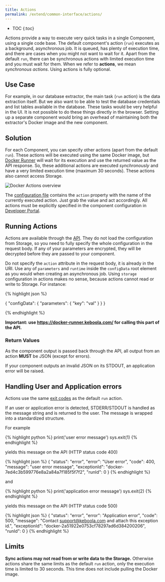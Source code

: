 ```yaml
---
title: Actions
permalink: /extend/common-interface/actions/
---
```


* TOC
{:toc}

Actions provide a way to execute very quick tasks in a single Component, using a single code base.
The default component's action (`run`) executes as a background, asynchronous job. It is queued, has plenty of
execution time, and there are cases when you might not want to wait for it. Apart from the default `run`, there
can be synchronous actions with limited execution time and you must wait for them. When we refer to
**actions**, we mean *synchronous actions*. Using actions is fully optional.

## Use Case
For example, in our database extractor, the main task (`run` action) is the data extraction itself. But we also want to be
able to test the database credentials and list tables available in the database.
These tasks would be very helpful in the UI. It is not possible to do these things directly in the browser. Setting up a
separate component would bring an overhead of maintaining both the extractor's Docker image and the new component.

## Solution
For each Component, you can specify other actions (apart from the default `run`). These
actions will be executed using the same Docker image, but [Docker Runner](/extend/docker-runner/) will wait for its execution and use
the returned value as the API response. So, these additional actions are executed *synchronously* and have a very
limited execution time (maximum 30 seconds). These actions also cannot access Storage.

![Docker Actions overview](/extend/common-interface/docker-sync-actions.svg)

The [configuration file](/extend/common-interface/config-file/#configuration-file-structure)
contains the `action` property with the name of the currently executed action. Just grab the value and act accordingly.
All actions must be explicitly specified in the component configuration in [Developer Portal](https://components.keboola.com/).

## Running Actions
Actions are available through the [API](https://kebooladocker.docs.apiary.io/#reference/actions/run-custom-component-action).
They do not load the configuration from Storage, so you need to fully specify the whole configuration in the request body.
If any of your parameters are encrypted, they will be decrypted before they are passed to your component.

Do not specify the `action` attribute in the request body, it is already in the URI. Use any of `parameters` and `runtime` inside the `configData` root element as you would when creating an asynchronous job. Using `storage` configuration in actions makes no sense, because actions cannot read or write to Storage. For instance:

{% highlight json %}

{
    "configData": {
        "parameters": {
            "key": "val"
        }
    }
}

{% endhighlight %}

**Important: use https://docker-runner.keboola.com/ for calling this part of the API.**

### Return Values

As the component output is passed back through the API, all output from an action **MUST** be JSON (except for errors).

If your component outputs an invalid JSON on its STDOUT, an application error will be raised.

## Handling User and Application errors

Actions use the same [exit codes](/extend/common-interface/environment/#return-values) as the default `run` action.

If an user or application error is detected, STDERR/STDOUT is handled as the message string and is returned to the user. The message is wrapped into a standardized structure.

For example

{% highlight python %}
print('user error message')
sys.exit(1)
{% endhighlight %}

yields this message on the API (HTTP status code 400)

{% highlight json %}
{
  "status": "error",
  "error": "User error",
  "code": 400,
  "message": "user error message",
  "exceptionId": "docker-7ed4c3b599776e8a2a84a7f185f5f7f2",
  "runId": 0
}
{% endhighlight %}

and

{% highlight python %}
print('application error message')
sys.exit(2)
{% endhighlight %}

yields this message on the API (HTTP status code 500)

{% highlight json %}
{
  "status": "error",
  "error": "Application error",
  "code": 500,
  "message": "Contact support@keboola.com and attach this exception id.",
  "exceptionId": "docker-2a51922e0753cf78297ad6d384200206",
  "runId": 0
}
{% endhighlight %}

## Limits

**Sync actions may not read from or write data to the Storage.**
Otherwise actions share the same limits as the default `run` action, only the execution time is limited to 30 seconds.
This time does not include pulling the Docker image.

